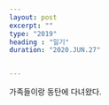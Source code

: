```yaml
---
layout: post
excerpt: ""
type: "2019"
heading : "일기"
duration: "2020.JUN.27"


---
```

 
 
가족들이랑 동탄에 다녀왔다. 